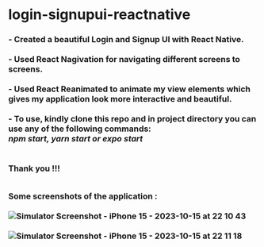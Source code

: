 # login-signupui-reactnative
<h3>
- Created a beautiful Login and Signup UI with React Native. <br><br>
- Used React Nagivation for navigating different screens to screens.<br><br>
- Used React Reanimated to animate my view elements which gives my application look more interactive and   beautiful.<br><br>
- To use, kindly clone this repo and in project directory you can use any of the following commands: <br> <i> npm start, yarn start or expo start</i><br><br><br>
Thank you !!! <br><br>

  Some screenshots of the application :  <br><br>
  ![Simulator Screenshot - iPhone 15 - 2023-10-15 at 22 10 43](https://github.com/Ojaspj/login-signupui-reactnative/assets/78263460/78688e6a-62ad-4923-b601-69c250661132)<br><br>![Simulator Screenshot - iPhone 15 - 2023-10-15 at 22 11 18](https://github.com/Ojaspj/login-signupui-reactnative/assets/78263460/70b217c5-6fc3-4e33-9a6d-cc954e522ccc)
 

  
</h3>

